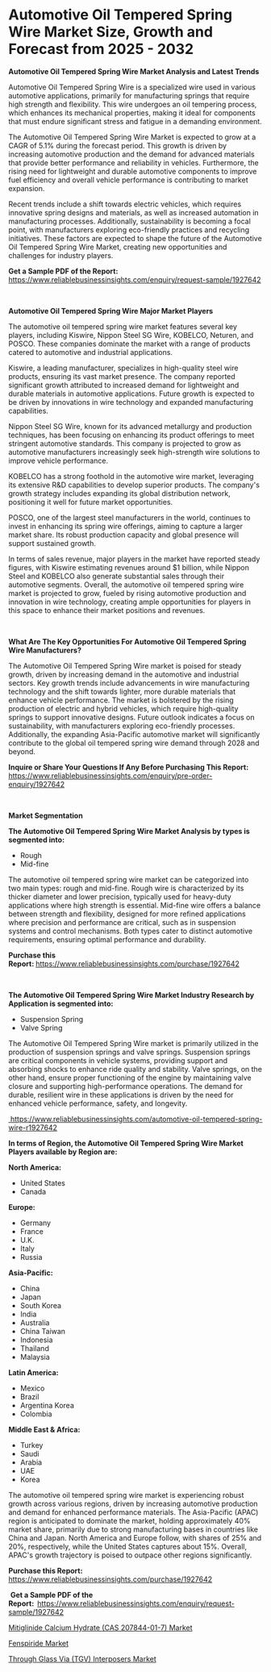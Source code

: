 <p><h1>Automotive Oil Tempered Spring Wire Market Size, Growth and Forecast from 2025 - 2032</h1></p><p><strong>Automotive Oil Tempered Spring Wire Market Analysis and Latest Trends</strong></p>
<p><p>Automotive Oil Tempered Spring Wire is a specialized wire used in various automotive applications, primarily for manufacturing springs that require high strength and flexibility. This wire undergoes an oil tempering process, which enhances its mechanical properties, making it ideal for components that must endure significant stress and fatigue in a demanding environment. </p><p>The Automotive Oil Tempered Spring Wire Market is expected to grow at a CAGR of 5.1% during the forecast period. This growth is driven by increasing automotive production and the demand for advanced materials that provide better performance and reliability in vehicles. Furthermore, the rising need for lightweight and durable automotive components to improve fuel efficiency and overall vehicle performance is contributing to market expansion. </p><p>Recent trends include a shift towards electric vehicles, which requires innovative spring designs and materials, as well as increased automation in manufacturing processes. Additionally, sustainability is becoming a focal point, with manufacturers exploring eco-friendly practices and recycling initiatives. These factors are expected to shape the future of the Automotive Oil Tempered Spring Wire Market, creating new opportunities and challenges for industry players.</p></p>
<p><strong>Get a Sample PDF of the Report:&nbsp;</strong> <a href="https://www.reliablebusinessinsights.com/enquiry/request-sample/1927642?utm_campaign=75&utm_medium=2&utm_source=Github&utm_content=ia&utm_term=15012025&utm_id=automotive-oil-tempered-spring-wire">https://www.reliablebusinessinsights.com/enquiry/request-sample/1927642</a></p>
<p>&nbsp;</p>
<p><strong>Automotive Oil Tempered Spring Wire Major Market Players</strong></p>
<p><p>The automotive oil tempered spring wire market features several key players, including Kiswire, Nippon Steel SG Wire, KOBELCO, Neturen, and POSCO. These companies dominate the market with a range of products catered to automotive and industrial applications.</p><p>Kiswire, a leading manufacturer, specializes in high-quality steel wire products, ensuring its vast market presence. The company reported significant growth attributed to increased demand for lightweight and durable materials in automotive applications. Future growth is expected to be driven by innovations in wire technology and expanded manufacturing capabilities.</p><p>Nippon Steel SG Wire, known for its advanced metallurgy and production techniques, has been focusing on enhancing its product offerings to meet stringent automotive standards. This company is projected to grow as automotive manufacturers increasingly seek high-strength wire solutions to improve vehicle performance.</p><p>KOBELCO has a strong foothold in the automotive wire market, leveraging its extensive R&D capabilities to develop superior products. The company's growth strategy includes expanding its global distribution network, positioning it well for future market opportunities.</p><p>POSCO, one of the largest steel manufacturers in the world, continues to invest in enhancing its spring wire offerings, aiming to capture a larger market share. Its robust production capacity and global presence will support sustained growth.</p><p>In terms of sales revenue, major players in the market have reported steady figures, with Kiswire estimating revenues around $1 billion, while Nippon Steel and KOBELCO also generate substantial sales through their automotive segments. Overall, the automotive oil tempered spring wire market is projected to grow, fueled by rising automotive production and innovation in wire technology, creating ample opportunities for players in this space to enhance their market positions and revenues.</p></p>
<p>&nbsp;</p>
<p><strong>What Are The Key Opportunities For Automotive Oil Tempered Spring Wire Manufacturers?</strong></p>
<p><p>The Automotive Oil Tempered Spring Wire market is poised for steady growth, driven by increasing demand in the automotive and industrial sectors. Key growth trends include advancements in wire manufacturing technology and the shift towards lighter, more durable materials that enhance vehicle performance. The market is bolstered by the rising production of electric and hybrid vehicles, which require high-quality springs to support innovative designs. Future outlook indicates a focus on sustainability, with manufacturers exploring eco-friendly processes. Additionally, the expanding Asia-Pacific automotive market will significantly contribute to the global oil tempered spring wire demand through 2028 and beyond.</p></p>
<p><strong>Inquire or Share Your Questions If Any Before Purchasing This Report:</strong> <a href="https://www.reliablebusinessinsights.com/enquiry/pre-order-enquiry/1927642?utm_campaign=75&utm_medium=2&utm_source=Github&utm_content=ia&utm_term=15012025&utm_id=automotive-oil-tempered-spring-wire">https://www.reliablebusinessinsights.com/enquiry/pre-order-enquiry/1927642</a></p>
<p>&nbsp;</p>
<p><strong>Market Segmentation</strong></p>
<p><strong>The Automotive Oil Tempered Spring Wire Market Analysis by types is segmented into:</strong></p>
<p><ul><li>Rough</li><li>Mid-fine</li></ul></p>
<p><p>The automotive oil tempered spring wire market can be categorized into two main types: rough and mid-fine. Rough wire is characterized by its thicker diameter and lower precision, typically used for heavy-duty applications where high strength is essential. Mid-fine wire offers a balance between strength and flexibility, designed for more refined applications where precision and performance are critical, such as in suspension systems and control mechanisms. Both types cater to distinct automotive requirements, ensuring optimal performance and durability.</p></p>
<p><strong>Purchase this Report:&nbsp;</strong><a href="https://www.reliablebusinessinsights.com/purchase/1927642?utm_campaign=75&utm_medium=2&utm_source=Github&utm_content=ia&utm_term=15012025&utm_id=automotive-oil-tempered-spring-wire">https://www.reliablebusinessinsights.com/purchase/1927642</a></p>
<p>&nbsp;</p>
<p><strong>The Automotive Oil Tempered Spring Wire Market Industry Research by Application is segmented into:</strong></p>
<p><ul><li>Suspension Spring</li><li>Valve Spring</li></ul></p>
<p><p>The Automotive Oil Tempered Spring Wire market is primarily utilized in the production of suspension springs and valve springs. Suspension springs are critical components in vehicle systems, providing support and absorbing shocks to enhance ride quality and stability. Valve springs, on the other hand, ensure proper functioning of the engine by maintaining valve closure and supporting high-performance operations. The demand for durable, resilient wire in these applications is driven by the need for enhanced vehicle performance, safety, and longevity.</p></p>
<p><a href="https://www.reliablebusinessinsights.com/automotive-oil-tempered-spring-wire-r1927642?utm_campaign=75&utm_medium=2&utm_source=Github&utm_content=ia&utm_term=15012025&utm_id=automotive-oil-tempered-spring-wire">&nbsp;https://www.reliablebusinessinsights.com/automotive-oil-tempered-spring-wire-r1927642</a></p>
<p><strong>In terms of Region, the Automotive Oil Tempered Spring Wire Market Players available by Region are:</strong></p>
<p>
    <p> <strong> North America: </strong>
        <ul>
            <li>United States</li>
            <li>Canada</li>
        </ul>
        </p> 
    <p> <strong> Europe: </strong>
        <ul>
            <li>Germany</li>
            <li>France</li>
            <li>U.K.</li>
            <li>Italy</li>
            <li>Russia</li>
        </ul>
        </p> 
    <p> <strong> Asia-Pacific: </strong>
        <ul>
            <li>China</li>
            <li>Japan</li>
            <li>South Korea</li>
            <li>India</li>
            <li>Australia</li>
            <li>China Taiwan</li>
            <li>Indonesia</li>
            <li>Thailand</li>
            <li>Malaysia</li>
        </ul>
        </p> 
    <p> <strong> Latin America: </strong>
        <ul>
            <li>Mexico</li>
            <li>Brazil</li>
            <li>Argentina Korea</li>
            <li>Colombia</li>
        </ul>
        </p> 
    <p> <strong> Middle East & Africa: </strong>
        <ul>
            <li>Turkey</li>
            <li>Saudi</li>
            <li>Arabia</li>
            <li>UAE</li>
            <li>Korea</li>
        </ul>
    </p>
    </p>
<p><p>The automotive oil tempered spring wire market is experiencing robust growth across various regions, driven by increasing automotive production and demand for enhanced performance materials. The Asia-Pacific (APAC) region is anticipated to dominate the market, holding approximately 40% market share, primarily due to strong manufacturing bases in countries like China and Japan. North America and Europe follow, with shares of 25% and 20%, respectively, while the United States captures about 15%. Overall, APAC's growth trajectory is poised to outpace other regions significantly.</p></p>
<p><strong>Purchase this Report: </strong><a href="https://www.reliablebusinessinsights.com/purchase/1927642?utm_campaign=75&utm_medium=2&utm_source=Github&utm_content=ia&utm_term=15012025&utm_id=automotive-oil-tempered-spring-wire">https://www.reliablebusinessinsights.com/purchase/1927642</a></p>
<p>&nbsp;<strong>Get a Sample PDF of the Report:&nbsp;&nbsp;</strong><a href="https://www.reliablebusinessinsights.com/enquiry/request-sample/1927642?utm_campaign=75&utm_medium=2&utm_source=Github&utm_content=ia&utm_term=15012025&utm_id=automotive-oil-tempered-spring-wire">https://www.reliablebusinessinsights.com/enquiry/request-sample/1927642</a></p>
<p><strong></strong></p>
<p><p><a href="https://github.com/donnettaletizia/Market-Research-Report-List-1/blob/main/mitiglinide-calcium-hydrate-cas-207844-01-7-market.md?utm_campaign=75&utm_medium=2&utm_source=Github&utm_content=ia&utm_term=15012025&utm_id=automotive-oil-tempered-spring-wire">Mitiglinide Calcium Hydrate (CAS 207844-01-7) Market</a></p><p><a href="https://github.com/bogganbillie6969/Market-Research-Report-List-1/blob/main/fenspiride-market.md?utm_campaign=75&utm_medium=2&utm_source=Github&utm_content=ia&utm_term=15012025&utm_id=automotive-oil-tempered-spring-wire">Fenspiride Market</a></p><p><a href="https://github.com/alberthagorsuch/Market-Research-Report-List-1/blob/main/through-glass-via-tgv-interposers-market.md?utm_campaign=75&utm_medium=2&utm_source=Github&utm_content=ia&utm_term=15012025&utm_id=automotive-oil-tempered-spring-wire">Through Glass Via (TGV) Interposers Market</a></p></p>